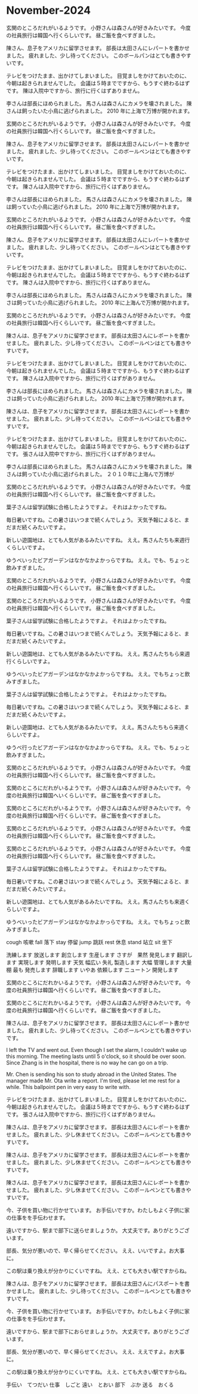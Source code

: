 # November-2024

玄関のところだれがいるようです。
小野さんは森さんが好きみたいです。
今度の社員旅行は韓国へ行くらしいです。
昼ご飯を食べすぎました。

陳さん、息子をアメリカに留学させます。
部長は太田さんにレパートを書かせました。
疲れました、少し待ってください。
このボールパンはとても書きやすいです。

テレビをつけたまま、出かけてしまいました。
目覚ましをかけておいたのに、今朝は起きられませんでした。
会議は５時までですから、もうすぐ終わるはずです。
陳は入院中ですから、旅行に行くはずありません。

李さんは部長にほめられました。
馬さんは森さんにカメラを壊されました。
陳さんは飼ったいた小鳥に逃げられました。
2010 年に上海で万博が開かれます。

玄関のところだれがいるようです。
小野さんは森さんが好きみたいです。
今度の社員旅行は韓国へ行くらしいです。
昼ご飯を食べすぎました。

陳さん、息子をアメリカに留学させます。
部長は太田さんにレパートを書かせました。
疲れました、少し待ってください。
このボールペンはとても書きやすいです。

テレビをつけたまま、出かけてしまいました。
目覚ましをかけておいたのに、今朝は起きられませんでした。
会議は５時までですから、もうすぐ終わるはずです。
陳さんは入院中ですから、旅行に行くはずありません。

李さんは部長にほめられました。
馬さんは森さんにカメラを壊されました。
陳は飼っていた小鳥に逃げられました。
2010 年に上海で万博が開かれます。

玄関のところだれがいるようです。
小野さんは森さんが好きみたいです。
今度の社員旅行は韓国へ行くらしいです。
昼ご飯を食べすぎました。

陳さん、息子をアメリカに留学させます。
部長は太田さんにレパートを書かせました。
疲れました、少し待ってください。
このボールペンはとても書きやすいです。

テレビをつけたまま、出かけてしまいました。
目覚ましをかけておいたのに、今朝は起きられませんでした。
会議は５時までですから、もうすぐ終わるはずです。
陳さんは入院中ですから、旅行に行くはずありません。

李さんは部長にほめられました。
馬さんは森さんにカメラを壊されました。
陳さは飼っていた小鳥に逃げられました。
2010 年に上海んで万博が開かれます。

玄関のところだれがいるようです。
小野さんは森さんが好きみたいです。
今度の社員旅行は韓国へ行くらしいです。
昼ご飯を食べすぎました。

陳さんは、息子をアメリカに留学させます。
部長は太田さんにレポートを書かせました。
疲れました、少し待ってください。
このポールペンはとても書きやすいです。

テレビをつけたまま、出かけてしまいました。
目覚ましをかけておいたのに、今朝は起きられませんでした。
会議は５時までですから、もうすぐ終わるはずです。
陳さんは入院中ですから、旅行に行くはずがありません。

李さんは部長にほめられました。
馬さんは森さんにカメラを壊されました。
陳さは飼っていた小鳥に逃げられました。
2010 年に上海で万博が開かれます。

陳さんは、息子をアメリカに留学させます。
部長は太田さんにレポートを書かせました。
疲れました、少し待ってください。
このボールペンはとても書きやすいです。

テレビをつけたまま、出かけてしまいました。
目覚ましをかけておいたのに、今朝は起きられませんでした。
会議は５時までですから、もうすぐ終わるはずです。
張さんは入院中ですから、旅行に行くはずがありません。

李さんは部長にほめられました。
馬さんは森さんにカメラを壊されました。
陳さんは飼っていた小鳥に逃げられました。
２０１０年に上海んで万博が

玄関のところだれがいるようです。
小野さんは森さんが好きみたいです。
今度の社員旅行は韓国へ行くらしいです。
昼ご飯を食べすぎました。

葉子さんは留学試験に合格したようですよ。
それはよかったですね。

毎日暑いですね。この暑さはいつまで続くんでしょう。
天気予報によると、まだまだ続くみたいですよ。

新しい遊園地は、とても人気があるみたいですね。
ええ。馬さんたちも来週行くらしいですよ。

ゆうべいったビアガーデンはなかなかよかっらですね。
ええ。でも、ちょっと飲みすぎました。

玄関のところだれがいるようです。
小野さんは森さんが好きみたいです。
今度の社員旅行は韓国へ行くらしいです。
昼ご飯を食べすぎました。

玄関のところだれがいるようです。
小野さんは森さんが好きみたいです。
今度の社員旅行は韓国へ行くらしいです。
昼ご飯を食べすぎました。

葉子さんは留学試験に合格したようですよ。
それはよかったですね。

毎日暑いですね。この暑さはいつまで続くんでしょう。
天気予報によると、まだまだ続くみたいですよ。

新しい遊園地は、とても人気があるみたいですね。
ええ。馬さんたちもら来週行くらしいですよ。

ゆうべいったビアガーデンはなかなかよかっらですね。
ええ。でもちょっと飲みすぎました。

葉子さんは留学試験に合格したようですよ。
それはよかったですね。

毎日暑いですね。この暑さはいつまで続くんでしょう。
天気予報によると、まだまだ続くみたいですよ。

新しい遊園地は、とても人気があるみたいです。
ええ。馬さんたちもら来週くらしいですよ。

ゆうべ行ったビアガーデンはなかなかよかっらですね。
ええ。でも、ちょっと飲みすぎました。

玄関のところだれがいるようです。
小野さんは森さんが好きみたいです。
今度の社員旅行は韓国へ行くらしいです。
昼ご飯を食べすぎました。

玄関のところにだれがいるようです。
小野さんは森さんが好きみたいです。
今度の社員旅行は韓国へいくらしいです。
昼ご飯を食べすぎました。

玄関のところにだれがいるようです。
小野さんは森さんが好きみたいです。
今度の社員旅行は韓国へ行くらしいです。
昼ご飯を食べすぎました。

玄関のところだれがいるようです。
小野さんは森さんが好きみたいです。
今度の社員旅行は韓国へ行くらしいです。
昼ご飯を食べすぎました。

玄関のところだれがいるようです。
小野さんは森さんが好きみたいです。
今度の社員旅行は韓国へ行くらしいです。
昼ご飯を食べすぎました。

葉子さんは留学試験に合格したようですよ。
それはよかったですね。

毎日暑いですね。この暑さはいつまで続くんでしょう。
天気予報によると、まだまだ続くみたいですよ。

新しい遊園地は、とても人気があるみたいですね。
ええ。馬さんたちも来週くらしいですよ。

ゆうべいったビアガーデンはなかなかよかっらですね。
ええ。でもちょっと飲みすぎました。

cough 咳嗽
fall 落下
stay 停留
jump 跳跃
rest 休息
stand 站立
sit 坐下

洗練します
放送します
創立します
生産します
さすが　果然
発見します
翻訳します
実現します
発明します
天気
幅広い
失礼
製造します
大幅
管理します
大量
棚
最も
発売します
辞職します
いやあ
依頼します
ニュートン
開発します

玄関のところにだれかいるようです。
小野さんは森さんが好きみたいです。
今度の社員旅行は韓国へ行くらしいです。
昼ご飯を食べすぎました。

玄関のところにだれかいるようです。
小野さんは森さんが好きみたいです。
今度の社員旅行は韓国へ行くらしいです。
昼ご飯を食べすぎました。

陳さんは、息子をアメリカに留学させます。
部長は太田さんにレポート書かせました。
疲れました、少し待ってください。
このポールペンとても書きやすいです。

I left the TV and went out.
Even though I set the alarm, I couldn't wake up this morning.
The meeting lasts until 5 o'clock, so it should be over soon.
Since Zhang is in the hospital, there is no way he can go on a trip.

Mr. Chen is sending his son to study abroad in the United States.
The manager made Mr. Ota write a report.
I'm tired, please let me rest for a while.
This ballpoint pen in very easy to write with.

テレビをつけたまま、出かけてしまいました。
目覚ましをかけておいたのに、今朝は起きられませんでした。
会議は５時までですから、もうすぐ終わるはずです。
張さんは入院中ですから、旅行に行くはずがありません。

陳さんは、息子をアメリカに留学させます。
部長は太田さんにレポートを書かせました。
疲れました、少し休ませてください。
このポールペンとても書きやすいです。

陳さんは、息子をアメリカに留学させます。
部長は太田さんにレポートを書かせました。
疲れました、少し休ませてください。
このボールペンとても書きやすいです。

陳さんは、息子をアメリカに留学させます。
部長は太田さんにレポートを書かせました。
疲れました、少し休ませてください。
このポールペンとても書きやすいです。

今、子供を買い物に行かせています。
お手伝いですか。わたしもよく子供に家の仕事をを手伝わせます。

遠いですから、駅まで部下に送らせましょうか。
大丈夫です。ありがとうございます。

部長、気分が悪いので、早く帰らせてください。
ええ、いいですよ。お大事に。

この駅は乗り換えが分かりにくいですね。
ええ、とても大きい駅ですからね。

陳さんは、息子をアメリカに留学させます。
部長は太田さんにパスポートを書かせました。
疲れました、少し待ってください。
このポールペンとても書きやすいです。

今、子供を買い物に行かせています。
お手伝いですか。わたしもよく子供に家の仕事をを手伝わせます。

遠いですから、駅まで部下におらせましょうか。
大丈夫です。ありがとうございます。

部長、気分が悪いので、早く帰らせてください。
ええ、ええですよ。お大事に。

この駅は乗り換えが分かりにくいですね。
ええ、とても大きい駅ですからね。

手伝い　てつだい
仕事　しごと
遠い　とおい
部下　ぶか
送る　おくる
